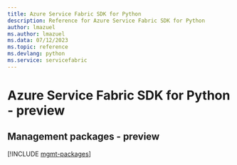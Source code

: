 ```yaml
---
title: Azure Service Fabric SDK for Python
description: Reference for Azure Service Fabric SDK for Python
author: lmazuel
ms.author: lmazuel
ms.data: 07/12/2023
ms.topic: reference
ms.devlang: python
ms.service: servicefabric
---
```

# Azure Service Fabric SDK for Python - preview

## Management packages - preview
[!INCLUDE [mgmt-packages](service-fabric-mgmt-index.md)]